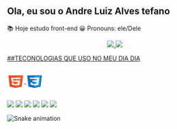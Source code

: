 ## Ola, eu sou o Andre Luiz Alves tefano

📚 Hoje estudo front-end
😀 Pronouns: ele/Dele

<div align="center">
<a href="https://github.com/andreLstefano">
  <img height="180em" src="https://github-readme-stats.vercel.app/api?username=andreLstefano&show_icons=true&theme=dracula&insclude_all_commits=true&count_private=true">
  <img heigth="180em" src="https://github-readme-stats.vercel.app/api/top-langs/?username=andreLstefano&layout=compact&langs_count=16&theme=dracula"/>
</div>

##TECONOLOGIAS QUE USO NO MEU DIA DIA

<div style="display: inline_block"><br>
  <img align="center" alt="Rafa-HTML" height="30" width="40" src="https://raw.githubusercontent.com/devicons/devicon/master/icons/html5/html5-original.svg">
  <img align="center" alt="Rafa-CSS" height="30" width="40" src="https://raw.githubusercontent.com/devicons/devicon/master/icons/css3/css3-original.svg">
</div>
  
##
  
<div> 
<a href="_blank"><img src="https://img.shields.io/badge/YouTube-FF0000?style=for-the-badge&logo=youtube&logoColor=white" target="_blank"></a>
  <a href="https://www.instagram.com/andrelsteffano/" target="_blank"><img src="https://img.shields.io/badge/-Instagram-%23E4405F?style=for-the-badge&logo=instagram&logoColor=white" target="_blank"></a>
 	<a href="https://www.twitch.tv/batmanblack68" target="_blank"><img src="https://img.shields.io/badge/Twitch-9146FF?style=for-the-badge&logo=twitch&logoColor=white" target="_blank"></a>
 <a href="" target="_blank"><img src="https://img.shields.io/badge/Discord-7289DA?style=for-the-badge&logo=discord&logoColor=white" target="_blank"></a> 
  <a href = "mailto:stefano.trabalho@gmail.com"><img src="https://img.shields.io/badge/-Gmail-%23333?style=for-the-badge&logo=gmail&logoColor=white" target="_blank"></a>
  <a href="https://www.linkedin.com/in/andrestefano/" target="_blank"><img src="https://img.shields.io/badge/-LinkedIn-%230077B5?style=for-the-badge&logo=linkedin&logoColor=white" target="_blank"></a> 
  
</div>

 ![Snake animation](https://github.com/andreLstefano/andreLstefano/blob/output/github-contribution-grid-snake.svg)
